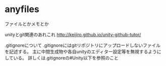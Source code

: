 anyfiles
========

ファイルとかメモとか

unityとgit関連のあれこれ
http://keijiro.github.io/unity-github-tutor/

.gitignoreについて
.gitignoreにはgitリポジトリにアップロードしないファイルを記述する。
主に中間生成物や各自unityのエディター設定等を無視するようにしている。
詳しくは.gitignoreの#Unity以下を参照のこと

